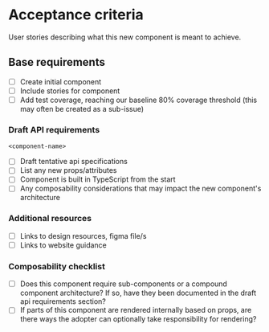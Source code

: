 # Acceptance criteria

User stories describing what this new component is meant to achieve.

## Base requirements

- [ ] Create initial component
- [ ] Include stories for component
- [ ] Add test coverage, reaching our baseline 80% coverage threshold (this may
      often be created as a sub-issue)

### Draft API requirements

`<component-name>`

- [ ] Draft tentative api specifications
- [ ] List any new props/attributes
- [ ] Component is built in TypeScript from the start
- [ ] Any composability considerations that may impact the new component's
      architecture

### Additional resources

- [ ] Links to design resources, figma file/s
- [ ] Links to website guidance

### Composability checklist

- [ ] Does this component require sub-components or a compound component
      architecture? If so, have they been documented in the draft api
      requirements section?
- [ ] If parts of this component are rendered internally based on props, are
      there ways the adopter can optionally take responsibility for rendering?
